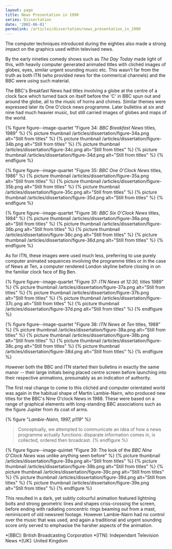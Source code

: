 ```yaml
---
layout: page
title: News Presentation in 1990
series: Dissertation
date: '2002-06-01'
permalink: /articles/dissertation/news_presentation_in_1990
---
```

The computer techniques introduced during the eighties also made a strong impact on the graphics used within televised news.

By the early nineties comedy shows such as <cite>The Day Today</cite> made light of this, with heavily computer generated animated titles with clichéd images of globes, eyes, similar urgent sounding music etc. This wasn't far from the truth as both ITN (who provided news for the commerical channels) and the BBC were using such material.

The BBC's Breakfast News had titles involving a globe at the centre of a clock face which turned back on itself before the 'C' in BBC spun out and around the globe, all to the music of horns and chimes. Similar themes were expressed later its One O'clock news programme. Later bulletins at six and nine had much heavier music, but still carried images of globes and maps of the world.

{% figure figure--image-quartet "Figure 34: <cite>BBC Breakfast News</cite> titles, 1989" %}
{% picture thumbnail /articles/dissertation/figure-34a.png alt="Still from titles" %}
{% picture thumbnail /articles/dissertation/figure-34b.png alt="Still from titles" %}
{% picture thumbnail /articles/dissertation/figure-34c.png alt="Still from titles" %}
{% picture thumbnail /articles/dissertation/figure-34d.png alt="Still from titles" %}
{% endfigure %}

{% figure figure--image-quartet "Figure 35: <cite>BBC One O'Clock News</cite> titles, 1986" %}
{% picture thumbnail /articles/dissertation/figure-35a.png alt="Still from titles" %}
{% picture thumbnail /articles/dissertation/figure-35b.png alt="Still from titles" %}
{% picture thumbnail /articles/dissertation/figure-35c.png alt="Still from titles" %}
{% picture thumbnail /articles/dissertation/figure-35d.png alt="Still from titles" %}
{% endfigure %}

{% figure figure--image-quartet "Figure 36: <cite>BBC Six O'Clock News</cite> titles, 1984" %}
{% picture thumbnail /articles/dissertation/figure-36a.png alt="Still from titles" %}
{% picture thumbnail /articles/dissertation/figure-36b.png alt="Still from titles" %}
{% picture thumbnail /articles/dissertation/figure-36c.png alt="Still from titles" %}
{% picture thumbnail /articles/dissertation/figure-36d.png alt="Still from titles" %}
{% endfigure %}

As for ITN, these images were used much less, preferring to use purely computer animated sequences involving the programme titles or in the case of News at Ten, a computer rendered London skyline before closing in on the familiar clock face of Big Ben.

{% figure figure--image-quartet "Figure 37: <cite>ITN News at 12:30,</cite> titles 1989" %}
{% picture thumbnail /articles/dissertation/figure-37a.png alt="Still from titles" %}
{% picture thumbnail /articles/dissertation/figure-37b.png alt="Still from titles" %}
{% picture thumbnail /articles/dissertation/figure-37c.png alt="Still from titles" %}
{% picture thumbnail /articles/dissertation/figure-37d.png alt="Still from titles" %}
{% endfigure %}

{% figure figure--image-quartet "Figure 38: <cite>ITN News at Ten</cite> titles, 1988" %}
{% picture thumbnail /articles/dissertation/figure-38a.png alt="Still from titles" %}
{% picture thumbnail /articles/dissertation/figure-38b.png alt="Still from titles" %}
{% picture thumbnail /articles/dissertation/figure-38c.png alt="Still from titles" %}
{% picture thumbnail /articles/dissertation/figure-38d.png alt="Still from titles" %}
{% endfigure %}

However both the BBC and ITN started their bulletins in exactly the same manor -- their large initials being placed centre screen before launching into their respective animations, presumably as an indication of authority.

The first real change to come to this clichéd and computer orientated world was again in the habitual shape of Martin Lambie-Nairn, who produced new titles for the BBC's Nine O'clock News in 1988. These were based on a range of graphical elements with long-standing BBC associations such as the figure Jupiter from its coat of arms.

{% figure "<cite>Lambie-Nairn, 1997, p119</cite>" %}
> Conceptually, we attempted to communicate an idea of how a news programme actually functions: disparate information comes in, is collected, ordered then broadcast.
{% endfigure %}

{% figure figure--image-quintet "Figure 39: The look of the <cite>BBC Nine O'Clock News</cite> was unlike anything seen before" %}
{% picture thumbnail /articles/dissertation/figure-39a.png alt="Still from titles" %}
{% picture thumbnail /articles/dissertation/figure-39b.png alt="Still from titles" %}
{% picture thumbnail /articles/dissertation/figure-39c.png alt="Still from titles" %}
{% picture thumbnail /articles/dissertation/figure-39d.png alt="Still from titles" %}
{% picture thumbnail /articles/dissertation/figure-39e.png alt="Still from titles" %}
{% endfigure %}

This resulted in a dark, yet subtly colourful animation featured lightning bolts and strong geometric lines and shapes criss-crossing the screen, before ending with radiating concentric rings beaming out from a mast, reminiscent of old newsreel footage. However Lambie-Nairn had no control over the music that was used, and again a traditional and urgent sounding score only served to emphasise the harsher aspects of the animation.

*[BBC]: British Broadcasting Corporation
*[ITN]: Independant Television News
*[UK]: United Kingdom
